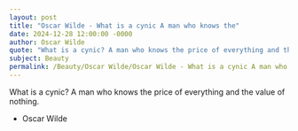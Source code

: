 ```yaml
---
layout: post
title: "Oscar Wilde - What is a cynic A man who knows the"
date: 2024-12-28 12:00:00 -0000
author: Oscar Wilde
quote: "What is a cynic? A man who knows the price of everything and the value of nothing."
subject: Beauty
permalink: /Beauty/Oscar Wilde/Oscar Wilde - What is a cynic A man who knows the
---
```


What is a cynic? A man who knows the price of everything and the value of nothing.

- Oscar Wilde
